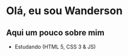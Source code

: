 # Olá, eu sou Wanderson
<h2>Aqui um pouco sobre mim</h2>
<ul>
  <li>Estudando (HTML 5, CSS 3 & JS)</li>
<ul>